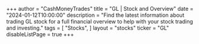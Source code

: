 +++
author = "CashMoneyTrades"
title = "GL | Stock and Overview"
date = "2024-01-12T10:00:00"
description = "Find the latest information about trading GL stock for a full financial overview to help with your stock trading and investing."
tags = [
   "Stocks",
]
layout = "stocks"
ticker = "GL"
disableListPage = true
+++
